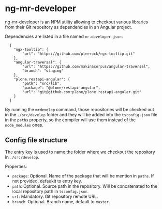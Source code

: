 # ng-mr-developer

ng-mr-developer is an NPM utility allowing to checkout various libraries from their Git repository as dependencies in an Angular project.

Dependencies are listed in a file named `mr.developer.json`:

```
  {
    "ngx-tooltip": {
        "url": "https://github.com/pleerock/ngx-tooltip.git"
    },
    "angular-traversal": {
        "url": "https://github.com/makinacorpus/angular-traversal",
        "branch": "staging"
    },
    "plone.restapi-angular": {
        "path": "src/lib",
        "package": "@plone/restapi-angular",
        "url": "git@github.com:plone/plone.restapi-angular.git"
    }
  }
```

By running the `mrdevelop` command, those repositories will be checked out in the `./src/develop` folder and they will be added into the `tsconfig.json` file in the `paths` property, so the compiler will use them instead of the `node_modules` ones.

## Config file structure

The entry key is used to name the folder where we checkout the repository in `./src/develop`.

Properties:

- `package`: Optional. Name of the package that will be mention in `paths`. If not provided, defauklt to entry key.
- `path`: Optional. Source path in the repository. Will be concatenated to the local repository path in `tsconfig.json`.
- `url`: Mandatory. Git repository remote URL.
- `branch`: Optional. Branch name, default to `master`.
